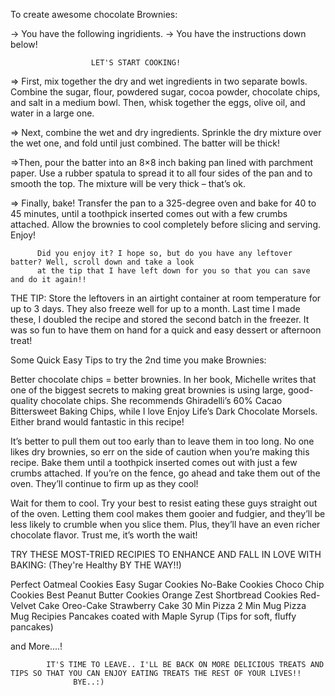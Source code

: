  To create awesome chocolate Brownies:

 -> You have the following ingridients.
 -> You have the instructions down below! 

                      LET'S START COOKING!

 => First, mix together the dry and wet ingredients in two separate bowls. Combine the sugar, flour, powdered sugar, cocoa powder, chocolate chips, and salt in a medium bowl. Then, whisk together the eggs, olive oil, and water in a large one.

=> Next, combine the wet and dry ingredients. Sprinkle the dry   mixture over the wet one, and fold until just combined. The batter will be thick!

=>Then, pour the batter into an 8×8 inch baking pan lined with parchment paper. Use a rubber spatula to spread it to all four sides of the pan and to smooth the top. The mixture will be very thick – that’s ok. 

=> Finally, bake! Transfer the pan to a 325-degree oven and bake for 40 to 45 minutes, until a toothpick inserted comes out with a few crumbs attached. Allow the brownies to cool completely before slicing and serving. Enjoy!


          Did you enjoy it? I hope so, but do you have any leftover batter? Well, scroll down and take a look 
          at the tip that I have left down for you so that you can save and do it again!!


THE TIP: Store the leftovers in an airtight container at room temperature for up to 3 days. They also freeze well for up to a month. Last time I made these, I doubled the recipe and stored the second batch in the freezer. It was so fun to have them on hand for a quick and easy dessert or afternoon treat!


Some Quick Easy Tips to try the 2nd time you make Brownies:

Better chocolate chips = better brownies. In her book, Michelle writes that one of the biggest secrets to making great brownies is using large, good-quality chocolate chips. She recommends Ghiradelli’s 60% Cacao Bittersweet Baking Chips, while I love Enjoy Life’s Dark Chocolate Morsels. Either brand would fantastic in this recipe!

It’s better to pull them out too early than to leave them in too long. No one likes dry brownies, so err on the side of caution when you’re making this recipe. Bake them until a toothpick inserted comes out with just a few crumbs attached. If you’re on the fence, go ahead and take them out of the oven. They’ll continue to firm up as they cool!

Wait for them to cool. Try your best to resist eating these guys straight out of the oven. Letting them cool makes them gooier and fudgier, and they’ll be less likely to crumble when you slice them. Plus, they’ll have an even richer chocolate flavor. Trust me, it’s worth the wait!



 TRY THESE MOST-TRIED RECIPIES TO ENHANCE AND FALL IN LOVE WITH BAKING: (They're Healthy BY THE WAY!!) 

Perfect Oatmeal Cookies
Easy Sugar Cookies
No-Bake Cookies
Choco Chip Cookies
Best Peanut Butter Cookies
Orange Zest Shortbread Cookies
Red-Velvet Cake
Oreo-Cake
Strawberry Cake
30 Min Pizza
2 Min Mug Pizza
Mug Recipies
Pancakes coated with Maple Syrup (Tips for soft, fluffy pancakes)

and More....!




            IT'S TIME TO LEAVE.. I'LL BE BACK ON MORE DELICIOUS TREATS AND TIPS SO THAT YOU CAN ENJOY EATING TREATS THE REST OF YOUR LIVES!!
                  BYE..:)
